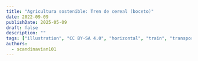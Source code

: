 ```yaml
---
title: "Agricultura sostenible: Tren de cereal (boceto)"
date: 2022-09-09
publishDate: 2025-05-09
draft: false
description: ""
tags: ["illustration", "CC BY-SA 4.0", "horizontal", "train", "transport", "farming"]
authors:
  - scandinavian101
---
```

